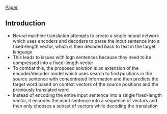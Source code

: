 [Paper](https://arxiv.org/pdf/1409.0473)
## Introduction
- Neural machine translation attempts to create a single neural network which uses encoders and decoders to parse the input sentence into a fixed-length vector, which is then decoded back to text in the target language
- This leads to issues with logn sentences because they need to be compressed into a fixed-length vector
- To combat this, the proposed solution is an extension of the encoder/decoder model which uses search to find positions in the source sentence with concentrated information and then predicts the target word based on context vectors of the source positions and the previously translated word
- Instead of encoding the entire input sentence into a single fixed-length vector, it encodes the input sentence into a sequence of vectors and then only chooses a subset of vectors while decoding the translation

